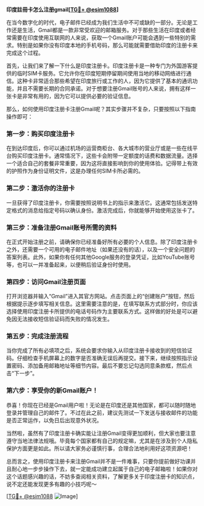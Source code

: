 **印度註冊卡怎么注册gmail[[TG💪+ @esim1088](https://t.me/s/esim1088)]**

在当今数字化的时代，电子邮件已经成为我们生活中不可或缺的一部分。无论是工作还是生活，Gmail都是一款非常受欢迎的邮箱服务。对于那些生活在印度或者经常需要在印度使用互联网的人来说，获取一个Gmail账户可能会遇到一些特别的需求。特别是如果你没有印度本地的手机号码，那么可能就需要借助印度的注册卡来完成这个过程。

首先，让我们来了解一下什么是印度注册卡。印度注册卡是一种专门为外国游客提供的临时SIM卡服务。它允许你在印度短期停留期间使用当地的移动网络进行通信。这种卡非常适合那些希望在印度旅行或工作的人，因为它提供了基本的通讯功能，并且不需要长期的合同承诺。对于想要注册Gmail账号的人来说，拥有这样一张卡是非常有用的，因为它可以提供必要的验证信息。

那么，如何使用印度注册卡注册Gmail呢？其实步骤并不复杂，只要按照以下指南操作即可：

### 第一步：购买印度注册卡

在到达印度后，你可以通过机场的运营商柜台、各大城市的营业厅或是一些在线平台购买印度注册卡。通常情况下，这些卡会附带一定额度的话费和数据流量。选择一个适合自己的套餐非常重要，因为这将直接影响到你的使用体验。记得带上有效的护照作为身份证明文件，这是办理任何SIM卡所必需的。

### 第二步：激活你的注册卡

一旦获得了印度注册卡，你需要按照说明书上的指示来激活它。这通常包括发送特定格式的消息给指定号码以确认身份。激活完成后，你就能够开始使用这张卡了。

### 第三步：准备注册Gmail账号所需的资料

在正式开始注册之前，请确保你已经准备好所有必要的个人信息。除了印度注册卡之外，还需要一个可用的电子邮件地址（如果还没有的话），以及一个安全问题的答案列表。此外，如果你有任何其他Google服务的登录凭证，比如YouTube账号等，也可以一并准备起来，以便稍后验证身份时使用。

### 第四步：访问Gmail注册页面

打开浏览器并输入“Gmail”进入其官方网站。点击页面上的“创建账户”按钮，然后根据提示逐步填写相关信息。这里需要注意的是，在填写联系方式部分时，你应该选择使用印度注册卡所提供的电话号码作为主要联系方式。这样做的好处是可以避免因无法接收短信验证码而失败的情况发生。

### 第五步：完成注册流程

当你完成了所有必填项之后，系统会要求你输入从印度注册卡接收到的短信验证码。仔细检查手机屏幕上的数字是否准确无误后再提交。接下来，继续按照指示设置密码、添加备用邮箱地址等细节内容。最后不要忘记勾选同意条款框，然后点击“下一步”。

### 第六步：享受你的新Gmail账户！

恭喜！你现在已经是Gmail用户啦！无论是在印度还是其他国家，都可以随时随地登录并管理自己的邮件了。不过在此之前，建议先测试一下发送与接收邮件的功能是否正常运作，以免日后出现意外状况。

当然啦，虽然有了印度注册卡确实能让注册Gmail变得更加顺利，但大家也要注意遵守当地法律法规哦。毕竟每个国家都有自己的规定嘛，尤其是在涉及到个人隐私保护方面更是如此。所以请大家务必谨慎行事，合理合法地利用好这项资源吧！

总而言之，使用印度注册卡来注册Gmail并不是一件难事，只要你提前做好功课并且耐心地一步步操作下去，就一定能成功建立起属于自己的电子邮箱啦！如果你对这个话题感兴趣的话，不妨多查阅相关资料，了解更多关于印度注册卡的知识点，说不定还能发现更多有趣的小技巧呢～

[[TG💪+ @esim1088](https://t.me/s/esim1088) ![Image](https://i.postimg.cc/4NQfJmqS/Snipaste-2025-05-13-00-14-12.png)]